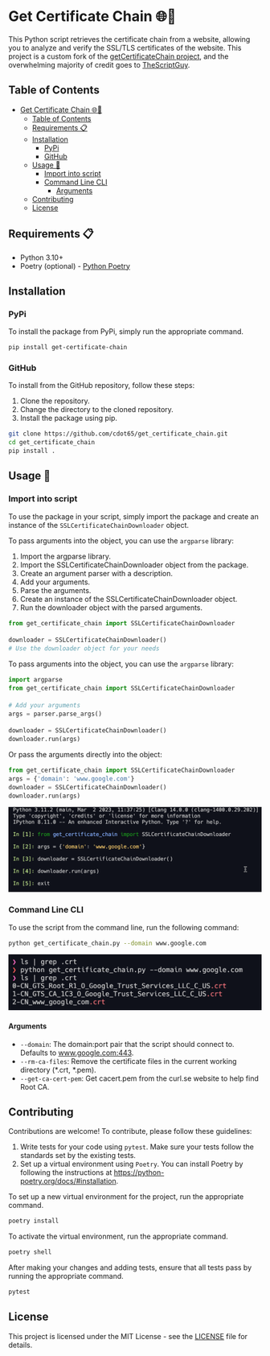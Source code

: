 # Get Certificate Chain 🌐🔐

This Python script retrieves the certificate chain from a website, allowing you to analyze and verify the SSL/TLS certificates of the website. This project is a custom fork of the [getCertificateChain project](https://github.com/TheScriptGuy/getCertificateChain), and the overwhelming majority of credit goes to [TheScriptGuy](https://github.com/TheScriptGuy).

## Table of Contents

- [Get Certificate Chain 🌐🔐](#get-certificate-chain-)
  - [Table of Contents](#table-of-contents)
  - [Requirements 📋](#requirements-)
  - [Installation](#installation)
    - [PyPi](#pypi)
    - [GitHub](#github)
  - [Usage 🚀](#usage-)
    - [Import into script](#import-into-script)
    - [Command Line CLI](#command-line-cli)
      - [Arguments](#arguments)
  - [Contributing](#contributing)
  - [License](#license)

## Requirements 📋

- Python 3.10+
- Poetry (optional) - [Python Poetry](https://python-poetry.org/docs/)

## Installation

### PyPi

To install the package from PyPi, simply run the appropriate command.

```bash
pip install get-certificate-chain
```

### GitHub

To install from the GitHub repository, follow these steps:

1. Clone the repository.
2. Change the directory to the cloned repository.
3. Install the package using pip.

```bash
git clone https://github.com/cdot65/get_certificate_chain.git
cd get_certificate_chain
pip install .
```

## Usage 🚀

### Import into script

To use the package in your script, simply import the package and create an instance of the `SSLCertificateChainDownloader` object.

To pass arguments into the object, you can use the `argparse` library:

1. Import the argparse library.
2. Import the SSLCertificateChainDownloader object from the package.
3. Create an argument parser with a description.
4. Add your arguments.
5. Parse the arguments.
6. Create an instance of the SSLCertificateChainDownloader object.
7. Run the downloader object with the parsed arguments.

```python
from get_certificate_chain import SSLCertificateChainDownloader

downloader = SSLCertificateChainDownloader()
# Use the downloader object for your needs
```

To pass arguments into the object, you can use the `argparse` library:

```python
import argparse
from get_certificate_chain import SSLCertificateChainDownloader

# Add your arguments
args = parser.parse_args()

downloader = SSLCertificateChainDownloader()
downloader.run(args)
```

Or pass the arguments directly into the object:

```python
from get_certificate_chain import SSLCertificateChainDownloader
args = {'domain': 'www.google.com'}
downloader = SSLCertificateChainDownloader()
downloader.run(args)
```

![import](images/import.png)

### Command Line CLI

To use the script from the command line, run the following command:

```bash
python get_certificate_chain.py --domain www.google.com
```

![CLI](images/cli.png)

#### Arguments

- `--domain`: The domain:port pair that the script should connect to. Defaults to www.google.com:443.
- `--rm-ca-files`: Remove the certificate files in the current working directory (*.crt, *.pem).
- `--get-ca-cert-pem`: Get cacert.pem from the curl.se website to help find Root CA.

## Contributing

Contributions are welcome! To contribute, please follow these guidelines:

1. Write tests for your code using `pytest`. Make sure your tests follow the standards set by the existing tests.
2. Set up a virtual environment using `Poetry`. You can install Poetry by following the instructions at https://python-poetry.org/docs/#installation.

To set up a new virtual environment for the project, run the appropriate command.

```bash
poetry install
```

To activate the virtual environment, run the appropriate command.

```bash
poetry shell
```

After making your changes and adding tests, ensure that all tests pass by running the appropriate command.

```bash
pytest
```

## License

This project is licensed under the MIT License - see the [LICENSE](LICENSE) file for details.
